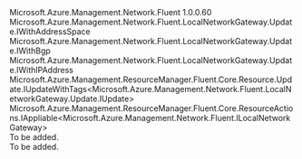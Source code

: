 <Type Name="IUpdate" FullName="Microsoft.Azure.Management.Network.Fluent.LocalNetworkGateway.Update.IUpdate">
  <TypeSignature Language="C#" Value="public interface IUpdate : Microsoft.Azure.Management.Network.Fluent.LocalNetworkGateway.Update.IWithAddressSpace, Microsoft.Azure.Management.Network.Fluent.LocalNetworkGateway.Update.IWithBgp, Microsoft.Azure.Management.Network.Fluent.LocalNetworkGateway.Update.IWithIPAddress, Microsoft.Azure.Management.ResourceManager.Fluent.Core.Resource.Update.IUpdateWithTags&lt;Microsoft.Azure.Management.Network.Fluent.LocalNetworkGateway.Update.IUpdate&gt;, Microsoft.Azure.Management.ResourceManager.Fluent.Core.ResourceActions.IAppliable&lt;Microsoft.Azure.Management.Network.Fluent.ILocalNetworkGateway&gt;" />
  <TypeSignature Language="ILAsm" Value=".class public interface auto ansi abstract IUpdate implements class Microsoft.Azure.Management.Network.Fluent.LocalNetworkGateway.Update.IWithAddressSpace, class Microsoft.Azure.Management.Network.Fluent.LocalNetworkGateway.Update.IWithBgp, class Microsoft.Azure.Management.Network.Fluent.LocalNetworkGateway.Update.IWithIPAddress, class Microsoft.Azure.Management.ResourceManager.Fluent.Core.Resource.Update.IUpdateWithTags`1&lt;class Microsoft.Azure.Management.Network.Fluent.LocalNetworkGateway.Update.IUpdate&gt;, class Microsoft.Azure.Management.ResourceManager.Fluent.Core.ResourceActions.IAppliable`1&lt;class Microsoft.Azure.Management.Network.Fluent.ILocalNetworkGateway&gt;, class Microsoft.Azure.Management.ResourceManager.Fluent.Core.ResourceActions.IIndexable" />
  <TypeSignature Language="DocId" Value="T:Microsoft.Azure.Management.Network.Fluent.LocalNetworkGateway.Update.IUpdate" />
  <TypeSignature Language="VB.NET" Value="Public Interface IUpdate&#xA;Implements IAppliable(Of ILocalNetworkGateway), IUpdateWithTags(Of IUpdate), IWithAddressSpace, IWithBgp, IWithIPAddress" />
  <TypeSignature Language="F#" Value="type IUpdate = interface&#xA;    interface IAppliable&lt;ILocalNetworkGateway&gt;&#xA;    interface IIndexable&#xA;    interface IUpdateWithTags&lt;IUpdate&gt;&#xA;    interface IWithIPAddress&#xA;    interface IWithAddressSpace&#xA;    interface IWithBgp" />
  <AssemblyInfo>
    <AssemblyName>Microsoft.Azure.Management.Network.Fluent</AssemblyName>
    <AssemblyVersion>1.0.0.60</AssemblyVersion>
  </AssemblyInfo>
  <Interfaces>
    <Interface>
      <InterfaceName>Microsoft.Azure.Management.Network.Fluent.LocalNetworkGateway.Update.IWithAddressSpace</InterfaceName>
    </Interface>
    <Interface>
      <InterfaceName>Microsoft.Azure.Management.Network.Fluent.LocalNetworkGateway.Update.IWithBgp</InterfaceName>
    </Interface>
    <Interface>
      <InterfaceName>Microsoft.Azure.Management.Network.Fluent.LocalNetworkGateway.Update.IWithIPAddress</InterfaceName>
    </Interface>
    <Interface>
      <InterfaceName>Microsoft.Azure.Management.ResourceManager.Fluent.Core.Resource.Update.IUpdateWithTags&lt;Microsoft.Azure.Management.Network.Fluent.LocalNetworkGateway.Update.IUpdate&gt;</InterfaceName>
    </Interface>
    <Interface>
      <InterfaceName>Microsoft.Azure.Management.ResourceManager.Fluent.Core.ResourceActions.IAppliable&lt;Microsoft.Azure.Management.Network.Fluent.ILocalNetworkGateway&gt;</InterfaceName>
    </Interface>
  </Interfaces>
  <Docs>
    <summary>To be added.</summary>
    <remarks>To be added.</remarks>
  </Docs>
  <Members />
</Type>